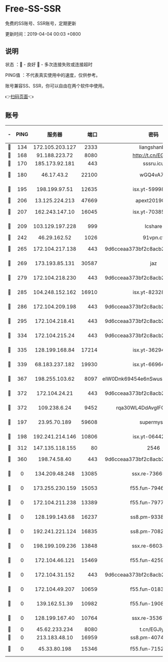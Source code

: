 # Free-SS-SSR

免费的SS账号、SSR账号，定期更新

更新时间：2019-04-04 00:03 +0800

## 说明

状态     ：🙂 - 良好 🙁 - 多次连接失败或连接超时

PING值   ：不代表真实使用中的速度，仅供参考。

账号兼容SS、SSR，你可以自由在两个软件中使用。

👉[扫码页面](https://liesauer.github.io/Free-SS-SSR/)👈

## 账号

|-|PING|服务器|端口|密码|加密方式|区域|
|:----:|:----:|:-----:|-----:|:----:|:----:|:----:|
|🙂|134|172.105.203.127|2333|liangshanbo|chacha20|JP|
|🙂|168|91.188.223.72|8080|http://t.cn/EGJIyrl|rc4-md5|RU|
|🙂|170|185.173.92.181|443|sssru.icu|rc4-md5|RU|
|🙂|180|46.17.43.2|22100|wGQ4vA7D|aes-256-gcm|RU|
|🙂|195|198.199.97.51|12635|isx.yt-59998188|aes-256-cfb|US|
|🙂|206|13.125.224.213|47669|apext2019001|chacha20|KR|
|🙂|207|162.243.147.10|16045|isx.yt-70385499|aes-256-cfb|US|
|🙂|209|103.129.197.228|999|lcshare|aes-256-cfb|US|
|🙂|242|46.29.162.52|1026|91vpn.cf|rc4-md5|RU|
|🙂|265|172.104.217.138|443|9d6cceaa373bf2c8acb22e60b6a58be6|aes-256-cfb|US|
|🙂|269|173.193.85.131|30587|jaz|aes-256-cfb|US|
|🙂|279|172.104.218.230|443|9d6cceaa373bf2c8acb22e60b6a58be6|aes-256-cfb|US|
|🙂|285|104.248.152.162|16910|isx.yt-82328439|aes-256-cfb|SG|
|🙂|286|172.104.209.198|443|9d6cceaa373bf2c8acb22e60b6a58be6|aes-256-cfb|US|
|🙂|295|172.104.218.41|443|9d6cceaa373bf2c8acb22e60b6a58be6|aes-256-cfb|US|
|🙂|334|172.104.215.24|443|9d6cceaa373bf2c8acb22e60b6a58be6|aes-256-cfb|US|
|🙂|335|128.199.168.84|17214|isx.yt-36294040|aes-256-cfb|SG|
|🙂|339|68.183.237.182|19930|isx.yt-66964025|aes-256-cfb|SG|
|🙂|367|198.255.103.62|8097|eIW0Dnk69454e6nSwuspv9DmS201tQ0D|aes-256-cfb|US|
|🙂|372|172.104.24.21|443|9d6cceaa373bf2c8acb22e60b6a58be6|aes-256-cfb|US|
|🙂|372|109.238.6.24|9452|rqa30WL4DdAvgIFG6Fs3znzTa|aes-256-cfb|FR|
|🙂|197|23.95.70.189|59608|supermyssr|chacha20-ietf|US|
|🙂|198|192.241.214.146|10806|isx.yt-06442485|aes-256-cfb|US|
|🙂|312|147.135.118.155|80|2546|chacha20|US|
|🙁|360|198.74.58.40|443|9d6cceaa373bf2c8acb22e60b6a58be6|aes-256-cfb|US|
|🙁|0|134.209.48.248|13085|ssx.re-73665624|aes-256-cfb|US|
|🙁|0|173.255.230.159|15053|f55.fun-79461545|aes-256-cfb|US|
|🙁|0|172.104.211.238|13389|f55.fun-79775139|aes-256-cfb|US|
|🙁|0|128.199.143.68|16237|ss8.pm-93382956|aes-256-cfb|SG|
|🙁|0|192.241.221.124|16835|ss8.pm-70821734|aes-256-cfb|US|
|🙁|0|198.199.109.236|13848|ssx.re-66038086|aes-256-cfb|US|
|🙁|0|172.104.46.121|15469|f55.fun-42596050|aes-256-cfb|SG|
|🙁|0|172.104.31.152|443|9d6cceaa373bf2c8acb22e60b6a58be6|aes-256-cfb|US|
|🙁|0|172.104.49.207|10659|f55.fun-01831291|aes-256-cfb|SG|
|🙁|0|139.162.51.39|10982|f55.fun-19086456|aes-256-cfb|SG|
|🙁|0|128.199.167.40|10764|ssx.re-35367150|aes-256-cfb|SG|
|🙁|0|45.62.233.234|8080|t.cn/EGJIyrl|rc4-md5|CA|
|🙁|0|213.183.48.10|16959|ss8.pm-40746031|rc4-md5|RU|
|🙁|0|45.33.80.198|15346|f55.fun-71521977|aes-256-cfb|US|
